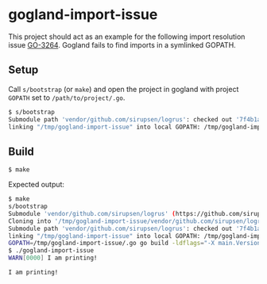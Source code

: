# gogland-import-issue

This project should act as an example for the following import resolution issue [GO-3264](https://youtrack.jetbrains.com/issue/GO-3264#comment=27-1916217).
Gogland fails to find imports in a symlinked GOPATH.

## Setup

Call `s/bootstrap` (or `make`) and open the project in gogland with project `GOPATH` set to `/path/to/project/.go`.

```sh
$ s/bootstrap
Submodule path 'vendor/github.com/sirupsen/logrus': checked out '7f4b1adc791766938c29457bed0703fb9134421a'
linking "/tmp/gogland-import-issue" into local GOPATH: /tmp/gogland-import-issue/.go/src/github.com/klingtnet/gogland-import-issue
```

## Build

`$ make`

Expected output:

```sh
$ make
s/bootstrap
Submodule 'vendor/github.com/sirupsen/logrus' (https://github.com/sirupsen/logrus.git) registered for path 'vendor/github.com/sirupsen/logrus'
Cloning into '/tmp/gogland-import-issue/vendor/github.com/sirupsen/logrus'...
Submodule path 'vendor/github.com/sirupsen/logrus': checked out '7f4b1adc791766938c29457bed0703fb9134421a'
linking "/tmp/gogland-import-issue" into local GOPATH: /tmp/gogland-import-issue/.go/src/github.com/klingtnet/gogland-import-issue
GOPATH=/tmp/gogland-import-issue/.go go build -ldflags="-X main.Version=fba0269" github.com/klingtnet/gogland-import-issue
$ ./gogland-import-issue
WARN[0000] I am printing!

I am printing!
```
